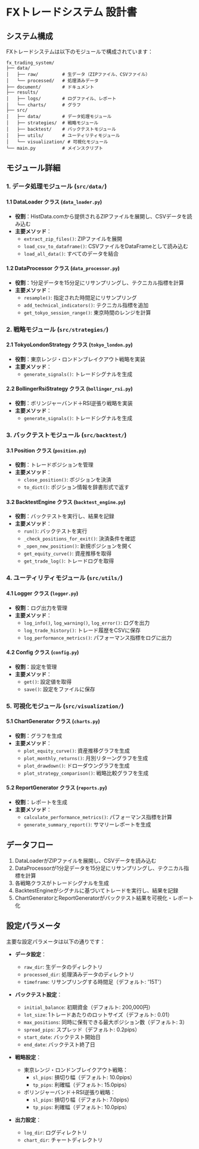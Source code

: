 # FXトレードシステム 設計書

## システム構成

FXトレードシステムは以下のモジュールで構成されています：

```
fx_trading_system/
├── data/
│   ├── raw/         # 生データ（ZIPファイル、CSVファイル）
│   └── processed/   # 処理済みデータ
├── document/        # ドキュメント
├── results/
│   ├── logs/        # ログファイル、レポート
│   └── charts/      # グラフ
├── src/
│   ├── data/        # データ処理モジュール
│   ├── strategies/  # 戦略モジュール
│   ├── backtest/    # バックテストモジュール
│   ├── utils/       # ユーティリティモジュール
│   └── visualization/ # 可視化モジュール
└── main.py          # メインスクリプト
```

## モジュール詳細

### 1. データ処理モジュール (`src/data/`)

#### 1.1 DataLoader クラス (`data_loader.py`)

- **役割**：HistData.comから提供されるZIPファイルを展開し、CSVデータを読み込む
- **主要メソッド**：
  - `extract_zip_files()`: ZIPファイルを展開
  - `load_csv_to_dataframe()`: CSVファイルをDataFrameとして読み込む
  - `load_all_data()`: すべてのデータを結合

#### 1.2 DataProcessor クラス (`data_processor.py`)

- **役割**：1分足データを15分足にリサンプリングし、テクニカル指標を計算
- **主要メソッド**：
  - `resample()`: 指定された時間足にリサンプリング
  - `add_technical_indicators()`: テクニカル指標を追加
  - `get_tokyo_session_range()`: 東京時間のレンジを計算

### 2. 戦略モジュール (`src/strategies/`)

#### 2.1 TokyoLondonStrategy クラス (`tokyo_london.py`)

- **役割**：東京レンジ・ロンドンブレイクアウト戦略を実装
- **主要メソッド**：
  - `generate_signals()`: トレードシグナルを生成

#### 2.2 BollingerRsiStrategy クラス (`bollinger_rsi.py`)

- **役割**：ボリンジャーバンド＋RSI逆張り戦略を実装
- **主要メソッド**：
  - `generate_signals()`: トレードシグナルを生成

### 3. バックテストモジュール (`src/backtest/`)

#### 3.1 Position クラス (`position.py`)

- **役割**：トレードポジションを管理
- **主要メソッド**：
  - `close_position()`: ポジションを決済
  - `to_dict()`: ポジション情報を辞書形式で返す

#### 3.2 BacktestEngine クラス (`backtest_engine.py`)

- **役割**：バックテストを実行し、結果を記録
- **主要メソッド**：
  - `run()`: バックテストを実行
  - `_check_positions_for_exit()`: 決済条件を確認
  - `_open_new_position()`: 新規ポジションを開く
  - `get_equity_curve()`: 資産推移を取得
  - `get_trade_log()`: トレードログを取得

### 4. ユーティリティモジュール (`src/utils/`)

#### 4.1 Logger クラス (`logger.py`)

- **役割**：ログ出力を管理
- **主要メソッド**：
  - `log_info()`, `log_warning()`, `log_error()`: ログを出力
  - `log_trade_history()`: トレード履歴をCSVに保存
  - `log_performance_metrics()`: パフォーマンス指標をログに出力

#### 4.2 Config クラス (`config.py`)

- **役割**：設定を管理
- **主要メソッド**：
  - `get()`: 設定値を取得
  - `save()`: 設定をファイルに保存

### 5. 可視化モジュール (`src/visualization/`)

#### 5.1 ChartGenerator クラス (`charts.py`)

- **役割**：グラフを生成
- **主要メソッド**：
  - `plot_equity_curve()`: 資産推移グラフを生成
  - `plot_monthly_returns()`: 月別リターングラフを生成
  - `plot_drawdown()`: ドローダウングラフを生成
  - `plot_strategy_comparison()`: 戦略比較グラフを生成

#### 5.2 ReportGenerator クラス (`reports.py`)

- **役割**：レポートを生成
- **主要メソッド**：
  - `calculate_performance_metrics()`: パフォーマンス指標を計算
  - `generate_summary_report()`: サマリーレポートを生成

## データフロー

1. DataLoaderがZIPファイルを展開し、CSVデータを読み込む
2. DataProcessorが1分足データを15分足にリサンプリングし、テクニカル指標を計算
3. 各戦略クラスがトレードシグナルを生成
4. BacktestEngineがシグナルに基づいてトレードを実行し、結果を記録
5. ChartGeneratorとReportGeneratorがバックテスト結果を可視化・レポート化

## 設定パラメータ

主要な設定パラメータは以下の通りです：

- **データ設定**：
  - `raw_dir`: 生データのディレクトリ
  - `processed_dir`: 処理済みデータのディレクトリ
  - `timeframe`: リサンプリングする時間足（デフォルト: '15T'）

- **バックテスト設定**：
  - `initial_balance`: 初期資金（デフォルト: 200,000円）
  - `lot_size`: 1トレードあたりのロットサイズ（デフォルト: 0.01）
  - `max_positions`: 同時に保有できる最大ポジション数（デフォルト: 3）
  - `spread_pips`: スプレッド（デフォルト: 0.2pips）
  - `start_date`: バックテスト開始日
  - `end_date`: バックテスト終了日

- **戦略設定**：
  - 東京レンジ・ロンドンブレイクアウト戦略：
    - `sl_pips`: 損切り幅（デフォルト: 10.0pips）
    - `tp_pips`: 利確幅（デフォルト: 15.0pips）
  - ボリンジャーバンド＋RSI逆張り戦略：
    - `sl_pips`: 損切り幅（デフォルト: 7.0pips）
    - `tp_pips`: 利確幅（デフォルト: 10.0pips）

- **出力設定**：
  - `log_dir`: ログディレクトリ
  - `chart_dir`: チャートディレクトリ
